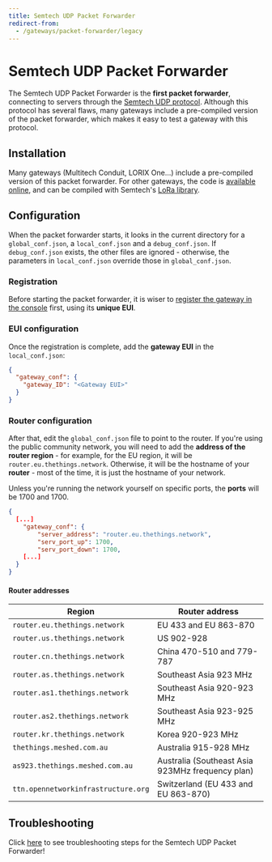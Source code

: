 ```yaml
---
title: Semtech UDP Packet Forwarder
redirect-from:
  - /gateways/packet-forwarder/legacy
---
```


# Semtech UDP Packet Forwarder

The Semtech UDP Packet Forwarder is the **first packet forwarder**, connecting to servers through the [Semtech UDP protocol](../start/connection#semtech-udp-protocol). Although this protocol has several flaws, many gateways include a pre-compiled version of the packet forwarder, which makes it easy to test a gateway with this protocol.

## Installation

Many gateways (Multitech Conduit, LORIX One...) include a pre-compiled version of this packet forwarder. For other gateways, the code is [available online](https://github.com/Lora-net/packet_forwarder), and can be compiled with Semtech's [LoRa library](https://github.com/Lora-net/lora_gateway).

## Configuration

When the packet forwarder starts, it looks in the current directory for a `global_conf.json`, a `local_conf.json` and a `debug_conf.json`. If `debug_conf.json` exists, the other files are ignored - otherwise, the parameters in `local_conf.json` override those in `global_conf.json`.

### Registration

Before starting the packet forwarder, it is wiser to [register the gateway in the console](../registration#via-udp-packet-forwarder) first, using its **unique EUI**.

### EUI configuration

Once the registration is complete, add the **gateway EUI** in the `local_conf.json`:

```json
{
  "gateway_conf": {
    "gateway_ID": "<Gateway EUI>"
  }
}
```

### Router configuration

After that, edit the `global_conf.json` file to point to the router. If you're using the public community network, you will need to add the **address of the router region** - for example, for the EU region, it will be `router.eu.thethings.network`. Otherwise, it will be the hostname of your **router** - most of the time, it is just the hostname of your network.

Unless you're running the network yourself on specific ports, the **ports** will be 1700 and 1700.

```json
{
  [...]
	"gateway_conf": {
		"server_address": "router.eu.thethings.network",
		"serv_port_up": 1700,
		"serv_port_down": 1700,
    [...]
  }
}
```

#### Router addresses

| Region                              | Router address                                   |
| ----------------------------------- | ------------------------------------------------ |
| `router.eu.thethings.network`       | EU 433 and EU 863-870                            |
| `router.us.thethings.network`       | US 902-928                                       |
| `router.cn.thethings.network`       | China 470-510 and 779-787                        |
| `router.as.thethings.network`       | Southeast Asia 923 MHz                           |
| `router.as1.thethings.network`      | Southeast Asia 920-923 MHz                       |
| `router.as2.thethings.network`      | Southeast Asia 923-925 MHz                       |
| `router.kr.thethings.network`       | Korea 920-923 MHz                                |
| `thethings.meshed.com.au`           | Australia 915-928 MHz                            |
| `as923.thethings.meshed.com.au`     | Australia (Southeast Asia 923MHz frequency plan) |
| `ttn.opennetworkinfrastructure.org` | Switzerland (EU 433 and EU 863-870)              |

## Troubleshooting

Click [here](../troubleshooting/semtech-udp) to see troubleshooting steps for the Semtech UDP Packet Forwarder!
